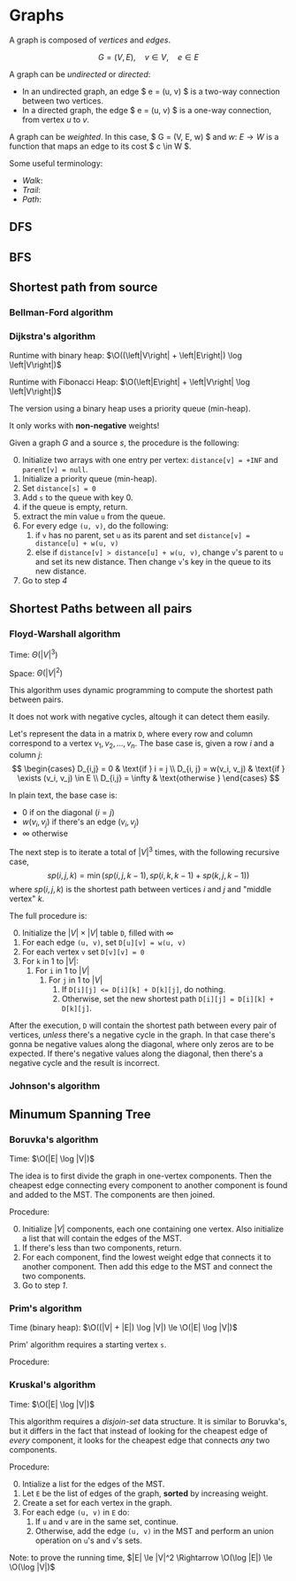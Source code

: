 # Graphs

A graph is composed of _vertices_ and _edges_.

$$ G = (V, E),\quad v \in V,\quad e \in E $$

A graph can be _undirected_ or _directed_:

- In an undirected graph, an edge $ e = (u, v) $ is a two-way connection between two vertices.
- In a directed graph, the edge $ e = (u, v) $ is a one-way connection, from vertex $u$ to $v$.

A graph can be _weighted_. In this case, $ G = (V, E, w) $ and $w:\ E \rightarrow W$
is a function that maps an edge to its cost $ c \in W $.

Some useful terminology:

- _Walk_:
- _Trail_:
- _Path_:

## DFS

## BFS

## Shortest path from source

### Bellman-Ford algorithm

### Dijkstra's algorithm

Runtime with binary heap: $\O((\left|V\right| + \left|E\right|) \log \left|V\right|)$

Runtime with Fibonacci Heap: $\O(\left|E\right| + \left|V\right| \log \left|V\right|)$

The version using a binary heap uses a priority queue (min-heap).

It only works with **non-negative** weights!

Given a graph $G$ and a source $s$, the procedure is the following:

0. Initialize two arrays with one entry per vertex: `distance[v] = +INF` and `parent[v] = null`.
1. Initialize a priority queue (min-heap).
2. Set `distance[s] = 0`
3. Add `s` to the queue with key 0.
4. if the queue is empty, return.
5. extract the min value `u` from the queue.
6. For every edge `(u, v)`, do the following:
   1. if `v` has no parent, set `u` as its parent and set `distance[v] = distance[u] + w(u, v)`
   2. else if `distance[v] > distance[u] + w(u, v)`, change `v`'s parent to `u` and set its
      new distance. Then change `v`'s key in the queue to its new distance.
7. Go to step _4_

## Shortest Paths between all pairs

### Floyd-Warshall algorithm

Time: $\Theta(|V|^3)$

Space: $\Theta(|V|^2)$

This algorithm uses dynamic programming to compute the shortest path between pairs.

It does not work with negative cycles, altough it can detect them easily.

Let's represent the data in a matrix `D`, where every row and column correspond to a vertex
$v_1, v_2, ..., v_n$. The base case is, given a row $i$ and a column $j$:
$$
\begin{cases}
   D_{i,j} = 0 & \text{if } i = j \\
   D_{i, j} = w(v_i, v_j) & \text{if } \exists (v_i, v_j) \in E \\
   D_{i,j} = \infty & \text{otherwise }
\end{cases}
$$

In plain text, the base case is:
- $0$ if on the diagonal ($i = j$)
- $w(v_i, v_j)$ if there's an edge $(v_i, v_j)$
- $\infty$ otherwise

The next step is to iterate a total of $|V|^3$ times, with the following recursive case,
$$ sp(i, j, k) = \min(sp(i, j, k-1), sp(i, k, k - 1) + sp(k, j, k - 1)) $$
where $sp(i, j, k)$ is the shortest path between vertices $i$ and $j$ and "middle vertex" $k$.

The full procedure is:

0. Initialize the $|V| \times |V|$ table `D`, filled with $\infty$
1. For each edge `(u, v)`, set `D[u][v] = w(u, v)`
2. For each vertex `v` set `D[v][v] = 0`
3. For `k` in $1$ to $|V|$:
   1. For `i` in $1$ to $|V|$
      1. For `j` in $1$ to $|V|$
         1. If `D[i][j] <= D[i][k] + D[k][j]`, do nothing.
         2. Otherwise, set the new shortest path `D[i][j] = D[i][k] + D[k][j]`.

After the execution, `D` will contain the shortest path between every pair of vertices, _unless_
there's a negative cycle in the graph. In that case there's gonna be negative values along the
diagonal, where only zeros are to be expected. If there's negative values along the diagonal, then
there's a negative cycle and the result is incorrect.

### Johnson's algorithm


## Minumum Spanning Tree

### Boruvka's algorithm

Time: $\O(|E| \log |V|)$

The idea is to first divide the graph in one-vertex components. Then the cheapest edge connecting every
component to another component is found and added to the MST. The components are then joined.

Procedure:

0. Initialize $|V|$ components, each one containing one vertex. Also initialize a list that will contain the edges of the MST.
1. If there's less than two components, return.
2. For each component, find the lowest weight edge that connects it to another component. Then add
   this edge to the MST and connect the two components.
3. Go to step _1_.

### Prim's algorithm

Time (binary heap): $\O((|V| + |E|) \log |V|) \le \O(|E| \log |V|)$

Prim' algorithm requires a starting vertex `s`.

Procedure:



### Kruskal's algorithm

Time: $\O(|E| \log |V|)$

This algorithm requires a _disjoin-set_ data structure.
It is similar to Boruvka's, but it differs in the fact that instead of looking for the cheapest edge of _every_ component,
it looks for the cheapest edge that connects _any_ two components.

Procedure:

0. Intialize a list for the edges of the MST.
1. Let `E` be the list of edges of the graph, **sorted** by increasing weight.
2. Create a set for each vertex in the graph.
3. For each edge `(u, v)` in `E` do:
   1. If `u` and `v` are in the same set, continue.
   2. Otherwise, add the edge `(u, v)` in the MST and perform an union operation on `u`'s and `v`'s sets.

Note: to prove the running time, $|E| \le |V|^2 \Rightarrow \O(\log |E|) \le \O(\log |V|)$
